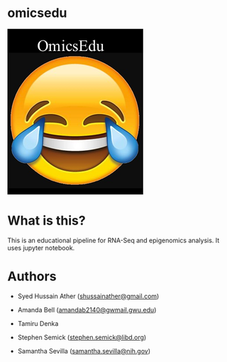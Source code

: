 # omicsedu

![lol](images/logo.png)

# What is this?

This is an educational pipeline for RNA-Seq and epigenomics analysis. It uses jupyter notebook.

# Authors

+ Syed Hussain Ather (shussainather@gmail.com)

+ Amanda Bell (amandab2140@gwmail.gwu.edu)

+ Tamiru Denka 

+ Stephen Semick (stephen.semick@libd.org)

+ Samantha Sevilla (samantha.sevilla@nih.gov)
